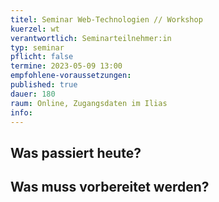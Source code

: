```yaml
---
titel: Seminar Web-Technologien // Workshop
kuerzel: wt
verantwortlich: Seminarteilnehmer:in
typ: seminar
pflicht: false
termine: 2023-05-09 13:00
empfohlene-voraussetzungen: 
published: true
dauer: 180
raum: Online, Zugangsdaten im Ilias
info: 
---
```



## Was passiert heute?

## Was muss vorbereitet werden?

